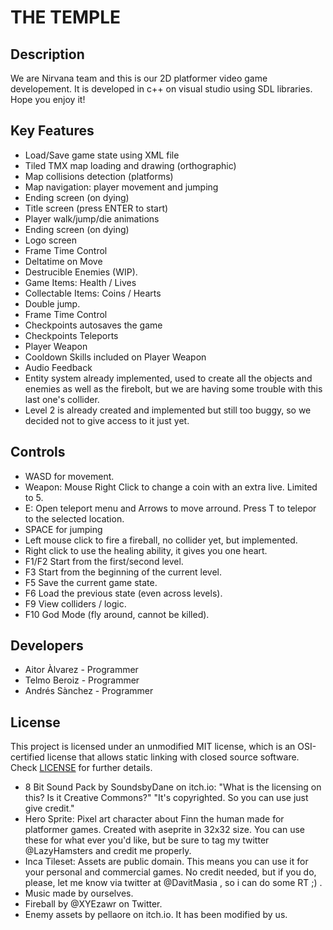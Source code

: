 # THE TEMPLE

## Description

We are Nirvana team and this is our 2D platformer video game developement. It is developed in c++ on visual studio using SDL libraries. Hope you enjoy it!

## Key Features
 - Load/Save game state using XML file
 - Tiled TMX map loading and drawing (orthographic)
 - Map collisions detection (platforms)
 - Map navigation: player movement and jumping
 - Ending screen (on dying)
 - Title screen (press ENTER to start)
 - Player walk/jump/die animations
 - Ending screen (on dying)
 - Logo screen
 - Frame Time Control
 - Deltatime on Move
 - Destrucible Enemies (WIP).
 - Game Items: Health / Lives
 - Collectable Items: Coins / Hearts
 - Double jump.
 - Frame Time Control
 - Checkpoints autosaves the game
 - Checkpoints Teleports
 - Player Weapon
 - Cooldown Skills included on Player Weapon
 - Audio Feedback
 - Entity system already implemented, used to create all the objects and enemies as well as the firebolt, but we are having some trouble with this last one's collider.
 - Level 2 is already created and implemented but still too buggy, so we decided not to give access to it just yet.

 
## Controls

 - WASD for movement.
 - Weapon: Mouse Right Click to change a coin with an extra live. Limited to 5.
 - E: Open teleport menu and Arrows to move arround. Press T to telepor to the selected location.
 - SPACE for jumping
 - Left mouse click to fire a fireball, no collider yet, but implemented.
 - Right click to use the healing ability, it gives you one heart.
 - F1/F2 Start from the first/second level.
 - F3 Start from the beginning of the current level.
 - F5 Save the current game state.
 - F6 Load the previous state (even across levels).
 - F9 View colliders / logic.
 - F10 God Mode (fly around, cannot be killed).

## Developers

 - Aitor Àlvarez - Programmer
 - Telmo Beroiz - Programmer
 - Andrés Sànchez - Programmer

## License

This project is licensed under an unmodified MIT license, which is an OSI-certified license that allows static linking with closed source software. Check [LICENSE](LICENSE) for further details.

 - 8 Bit Sound Pack by SoundsbyDane on itch.io: "What is the licensing on this? Is it Creative Commons?" "It's copyrighted. So you can use just give credit."
 - Hero Sprite: Pixel art character about Finn the human made for platformer games. Created with aseprite in 32x32 size. You can use these for what ever you'd like, but be sure to tag my twitter @LazyHamsters and credit me properly. 
 - Inca Tileset: Assets are public domain. This means you can use it for your personal and commercial games. No credit needed, but if you do, please, let me know via twitter at @DavitMasia , so i can do some RT ;) .
 - Music made by ourselves.
 - Fireball by @XYEzawr on Twitter.
 - Enemy assets by pellaore on itch.io. It has been modified by us.
 


